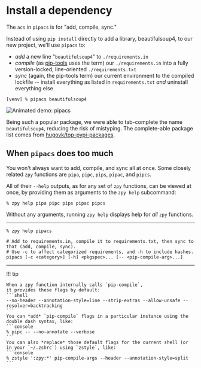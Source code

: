 # Install a dependency

The `acs` in `pipacs` is for "add, compile, sync."

Instead of using `pip install` directly to add a library,
beautifulsoup4,
to our new project,
we'll use `pipacs` to:

- *add* a new line "`beautifulsoup4`" to `./requirements.in`
- *compile* (as [pip-tools](https://github.com/jazzband/pip-tools) uses the term)
  our `./requirements.in` into a fully version-locked, line-oriented `./requirements.txt`
- *sync* (again, the pip-tools term) our current environment to the compiled lockfile --
  install everything as listed in `requirements.txt` *and* uninstall everything else

```console
[venv] % pipacs beautifulsoup4
```

![Animated demo: pipacs](https://gist.githubusercontent.com/AndydeCleyre/b422097e220806b31c4d1c80ed0ed6b5/raw/ee65dd02265b3e5e7b85996bc6dfd22175a3b78c/guide_pipacs.svg?sanitize=true)

Being such a popular package,
we were able to tab-complete the name `beautifulsoup4`,
reducing the risk of mistyping.
The complete-able package list comes from
[hugovk/top-pypi-packages](https://github.com/hugovk/top-pypi-packages).

## When `pipacs` does too much

You won't always want to add, compile, and sync all at once.
Some closely related `zpy` functions are
`pipa`, `pipc`, `pips`, `pipac`, and `pipcs`.

All of their `--help` outputs,
as for any set of `zpy` functions, can be viewed at once,
by providing them as arguments to the `zpy help` subcommand:

```console
% zpy help pipa pipc pips pipac pipcs
```

Without any arguments, running `zpy help` displays help for *all* `zpy` functions.

---

```console
% zpy help pipacs
```
```shell
# Add to requirements.in, compile it to requirements.txt, then sync to that (add, compile, sync).
# Use -c to affect categorized requirements, and -h to include hashes.
pipacs [-c <category>] [-h] <pkgspec>... [-- <pip-compile-arg>...]
```

---

!!! tip

    When a zpy function internally calls `pip-compile`,
    it provides these flags by default:
    ```shell
    --no-header --annotation-style=line --strip-extras --allow-unsafe --resolver=backtracking
    ```
    You can *add* `pip-compile` flags in a particular instance using the double dash syntax, like:
    ```console
    % pipc -- --no-annotate --verbose
    ```
    You can also *replace* those default flags for the current shell (or in your `~/.zshrc`) using `zstyle`, like:
    ```console
    % zstyle ':zpy:*' pip-compile-args --header --annotation-style=split
    ```
